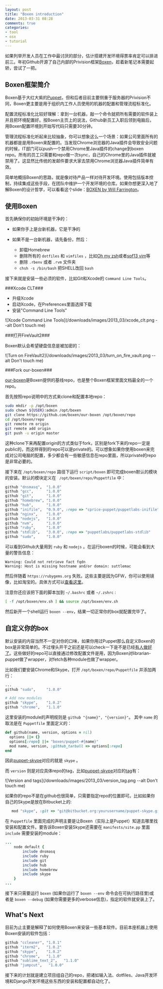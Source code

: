 ```yaml
---
layout: post
title: "Boxen introduction"
date: 2013-03-31 08:28
comments: true
categories:
- tool
- osx
- tutorial
---
```


如果列举开发人员在工作中最讨厌的部分，估计搭建开发环境得票率肯定可以排进前三。年初Github开源了自己内部的Privision框架[Boxen](http://boxen.github.com/)，趁着新笔记本需要起轿，尝试了一把。

Boxen框架简介
----------------

Boxen基于大红大紫的[Puppet](https://puppetlabs.com/)，但和后者目前主要侧重于服务器的Privision不同，Boxen更主要是用于组织内工作人员使用的机器的配置和管理流程标准化。

配置流程标准化比较好理解：拿到一台机器，敲一个命令就把所有需要的软件装上并且把环境配置好。按Boxen主页上的说法，Github新员工入职后领到电脑后，用Boxen配置环境到开始写代码只需要30分钟。

管理流程标准化听起来比较抽象，你可以想象这么一个场景：如果公司里面所有的机器都是是用Boxen来配置的。当发现Chrome浏览器的Java插件会导致安全问题的时候，IT部门可以push一个禁用Chrome里Java插件的change到boxen repo。所有的员工只需要和repo做一次sync，自己的Chrome里的Java插件就被禁用了。这显然比传统的发邮件要求大家去禁用Chrome浏览器Java插件简单有效。

简单地概括Boxen的思路，就是像对待产品一样对待开发环境。使用包括版本控制，持续集成这些手段，在团队中维护一个开发环境的仓库。如果你想更深入地了解Boxen的设计哲学，可以看看这个slide：[BOXEN by Will Farrington](https://speakerdeck.com/wfarr/boxen)。

使用Boxen
---------

首先确保你的初始环境是干净的：

* 如果你手上是台新机器，它是干净的
* 如果不是一台新机器，请先备份，然后：

    - 卸载Homebrew
    - 删除所有的 ``dotfiles`` 和 ``vimfiles`` ，比如[Oh my zsh](https://github.com/robbyrussell/oh-my-zsh)或者[spf13 vim](https://github.com/spf13/spf13-vim)等
    - 删除 ``.rbenv`` 或者 ``.rvm`` 文件夹
    - ``chsh -s /bin/bash`` 把SHELL改回 ``bash``

接下来就是安装一些必须的软件，比如Git和Xcode的 ``Command Line Tools``。

###Xcode CLT###

* 升级Xcode
* 启动Xcode，在Preferences里面选择下载
* 安装"Command Line Tools"

![Xcode Command Line Tools](/downloads/images/2013_03/xcode_clt.png --alt Don't touch me)

###打开FireVault2###

Boxen默认会希望硬盘信息是被加密的：

![Turn on FireVault2](/downloads/images/2013_03/turn_on_fire_vault.png --alt Don't touch me)

###Fork our-boxen###

[our-boxen](https://github.com/boxen/our-boxen)是Boxen提供的基线repo，也是整个Boxen框架里面文档最全的一个repo。

首先按照repo说明中的方式来clone和配置本地repo：

``` bash
sudo mkdir -p /opt/boxen
sudo chown ${USER}:admin /opt/boxen
git clone https://github.com/boxen/our-boxen /opt/boxen/repo
cd /opt/boxen/repo
git remote rm origin
git remote add origin
git push -u origin master
```

这种clone下来再配置origin的方式类似于fork，区别是fork下来的repo一定是public的，而这样得到的repo可以是private的。可以想象如果你使用boxen来完成对公司电脑的配置，多少都会有一些敏感信息在repo里面，所以private的repo是非常必要的。

接下来在 ``/opt/boxen/repo`` 路径下运行 ``script/boxen`` 即可完成boxen默认的模块的安装。默认的模块定义在 `` /opt/boxen/repo/Puppetfile`` 中：

``` ruby
github "dnsmasq",  "1.0.0"
github "gcc",      "1.0.0"
github "git",      "1.0.0"
github "homebrew", "1.0.0"
github "hub",      "1.0.0"
github "inifile",  "0.9.0", :repo => "cprice-puppet/puppetlabs-inifile"
github "nginx",    "1.0.0"
github "nodejs",   "1.0.0"
github "nvm",      "1.0.0"
github "ruby",     "1.0.0"
github "stdlib",   "3.0.0", :repo => "puppetlabs/puppetlabs-stdlib"
github "sudo",     "1.0.0"
```

可以看到Github大量用到 ``ruby`` 和 ``nodejs`` 。在运行boxen的时候，可能会看到大量的警告信息：

```
Warning: Could not retrieve fact fqdn
Warning: Host is missing hostname and/or domain: suttlemac
```

然后伴随着 ``https://rubygems.org`` 失败。这些主要是因为GFW，你可以使用镜像，比如淘宝的。具体方式可以[查看这里](http://ruby.taobao.org/)。

注意你还应该把下面的脚本加到 ``~/.bashrc`` 或者 ``~/.zshrc`` :

``` bash
[ -f /opt/boxen/env.sh ] && source /opt/boxen/env.sh
```

然后新开一个shell运行 ``boxen --env``，结果一切正常你的box就配置完毕了。

自定义你的box
------------

默认安装的内容当然不一定对你的口味，如果你用过Puppet那么自定义Boxen的box是非常简单的。不过埋头开干之前还是可以check一下是不是已经[有人做好了](https://github.com/boxen)。这些做好的repo可以直接通过修改配置文件是用，因为Boxen对librarian-puppet做了wrapper，对fetch各种module也做了wrapper。

比如我们要安装Chrome和Skype，打开 ``/opt/boxen/repo/Puppetfile`` 并添加两行：

``` ruby
...
github "sudo",     "1.0.0"

# Add new modules
github "skype",    "1.0.2"
github "chrome",   "1.1.0"
```

这里安装的module的声明规则是 ``github "{name}", "{version}"``。 其中 ``name`` 的取法是在 ``Puppetfile`` 里面定义的：

``` ruby
def github(name, version, options = nil)
  options ||= {}
  options[:repo] ||= "boxen/puppet-#{name}"
  mod name, version, :github_tarball => options[:repo]
end
```

因此[puppet-skype](https://github.com/boxen/puppet-skype)对应的就是 ``skype`` 。

而 ``version`` 则是对应具体repo的tag，比如[puppet-skype](https://github.com/boxen/puppet-skype)对应的[tag](https://github.com/boxen/puppet-skype/tags)有：

![Version and tags](/downloads/images/2013_03/version_tag.png --alt Don't touch me)

如果你的repo不是在github也很简单，只需要指定repo的位置即可。比如如果你自己的Skype是放在Bitbucket上的:

``` ruby
   mod "skype", :git => "git@bitbucket.org:yourusername/puppet-skype.git"
```

在 ``Puppetfile`` 里面完成的声明主要是让Boxen（实际上是Puppet）知道去哪里找安装和配置文件。要告诉Boxen安装Skype还需要在 ``manifests/site.pp`` 里面 ``include`` 需要安装的module：

``` ruby
...
    node default {
        include dnsmasq
        include ruby
        include git
        include hub
        include homebrew
        include skype
    }
...
```

接下来只需要运行 ``boxen`` (如果你运行了 ``boxen --env`` 命令会在可执行路径里)或者是 ``boxen --debug`` (如果你需要更多的verbose信息)，指定的软件就安装上了。

What's Next
------------

目前为止主要是解释了如何使用Boxen来安装一些基本软件。目前本座机器上使用Boxen安装的软件包括：


``` ruby
github "ccleaner", "1.0.1"
github "iterm2",   "1.0.2"
github "skype",    "1.0.2"
github "chrome",   "1.1.0"
github "sublime_text_2",   "1.1.0"
github "jumpcut",   "1.0.0"
```

接下来的计划就是建立项目组自己的repo，把诸如输入法、dotfiles、Java开发环境和Django开发环境这些东西的安装和配置都自动化了。

